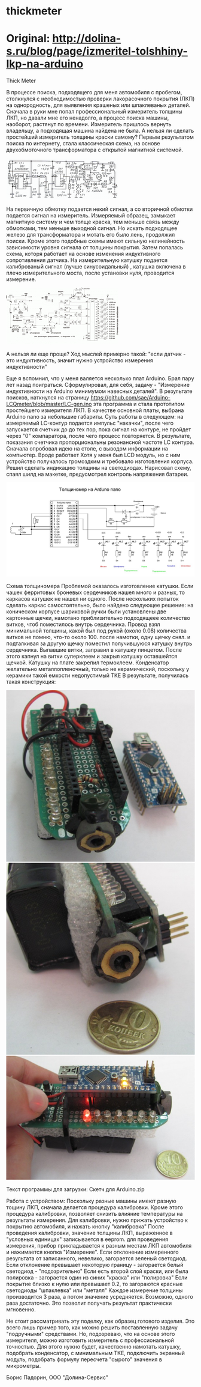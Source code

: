# thickmeter

# Original: http://dolina-s.ru/blog/page/izmeritel-tolshhiny-lkp-na-arduino

Thick Meter

В процессе поиска, подходящего для меня автомобиля с пробегом, столкнулся с необходимостью проверки лакорасочного покрытия (ЛКП) на однородность, для выявления крашеных или шпаклеваных деталей. Сначала в руки мне попал профессиональный измеритель толщины ЛКП, но давали мне его ненадолго, а процесс поиска машины, наоборот, растянут по времени. Измеритель пришлось вернуть владельцу, а подходящая машина найдена не была.
А нельзя ли сделать простейший измеритель толщины краски самому?
Первым результатом поиска по интернету, стала классическая схема, на основе двухобмоточного трансформатора с открытой магнитной системой.

<img src="https://github.com/ttodorov359/thickmeter/blob/master/docs/1.png" />

На первичную обмотку подается некий сигнал, а со вторичной обмотки подается сигнал на измеритель. Измеряемый образец, замыкает магнитную систему и чем толще краска, тем меньше связь между обмотками, тем меньше выходной сигнал. Но искать подходящее железо для трансформатора и мотать его было лень, продолжил поиски. Кроме этого подобные схемы имеют сильную нелинейность зависимости уровня сигнала от толщины покрытия.
Затем попалась схема, которя работает на основе изменения индуктивного сопротивления датчика. На измерительную катушку подается калиброваный сигнал (лучше синусоидальный) , катушка включена в плечо измерительного моста, после установки нуля, проводится измерение.


<img src="https://github.com/ttodorov359/thickmeter/blob/master/docs/2.gif" />

А нельзя ли еще проще? Ход мыслей примерно такой: "если датчик - это индуктивность, значит нужно устройство измерения индуктивности"

Еще я вспомнил, что у меня валяется несколько плат Arduino. Брал пару лет назад поиграться.
Сформулировал, для себя, задачу - "Измерение индуктивности на Arduino минимумом навесных деталей".
В результате поисков, наткнулся на страницу https://github.com/sae/Arduino-LCQmeter/blob/master/LC-gen.ino
эта программа и стала прототипом простейшего измерителя ЛКП.
В качестве основной платы, выбрана Arduino nano за небольшие габариты.
Суть работы в следующем: на измеряемый LC-контур подается импульс "накачки", после чего запускается счетчик до до тех пор, пока сигнал на контуре, не пройдет через "0" компаратора, после чего процесс повторяется.
В результате, показания счетчика пропорциональны резонансной частоте LC контура.
Сначала опробовал идею на столе, с выводом информации на компьютер. Вроде работает
Хотя у меня был LCD модуль, но с ним устройство получалось громоздким и требовало изготовления корпуса.
Решил сделать индикацию толщины на светодиодах.
Нарисовал схему, спаял шилд на макетке, предусмотрел контроль напряжения батареи.

<img src="https://github.com/ttodorov359/thickmeter/blob/master/docs/tolshhinomer_na_arduino_-nano.jpg" />

Схема толщиномера
Проблемой оказалось изготовление катушки. Если чашек ферритовых броневых сердечников нашел много и разных, то каркасов катушек не нашел ни одного. После нескольких попыток сделать каркас самостоятельно, было найдено следующее решение: на коническом корпусе шариковой ручки были установлены две картонные щечки, намотано приблизительно подходящеее количество витков, чтоб поместилось внутрь сердечника. Провод взял минимальной толщины, какой был под рукой (около 0.08) количества витков не помню, что-то около 100. после намотки, одну щечку снял. и подталкивая за другую щечку поместил получившуюся катушку внутрь сердечника. Выпавшие витки, заправил в катушку пинцетом. После этого капнул на витки суперклеем и закрыл катушку оставшейтся щечкой. Катушку на плате закрепил термоклеем.
Конденсатор желательно металлопленочный, только не керамический, поскольку у керамики такой емкости недопустимый ТКЕ
В результате, получилась такая конструкция:

<img src="https://github.com/ttodorov359/thickmeter/blob/master/docs/main.jpg" />
<img src="https://github.com/ttodorov359/thickmeter/blob/master/docs/sensor.jpg" />
<img src="https://github.com/ttodorov359/thickmeter/blob/master/docs/work.jpg" />



Текст программы для загрузки:  Скетч для Arduino.zip

Работа с устройством:
Поскольку разные машины имеют разную тощину ЛКП, сначала делается процедура калибровки. Кроме этого процедура калибровки, позволяет снизить влияние температуры на результаты измерения. Для калибровки, нужно прижать устройство к покрытию автомобиля, и нажать кнопку "калибровка"
После проведения калибровки, значение толщины ЛКП, выраженное в "условных единицах" записывается в eeprom.
для проведения измерения, прибор прикладывается к разным местам ЛКП автомобиля и нажимается кнопка "Измерение". Если отклонение измеренного результата от записанного, невелико, загорается зеленый светодиод.
Если отклонение превышает некоторую границу - загорается белый светодиод - "подозрительно"
Если есть второй слой краски, или была полировка - загорается один из синих "краска" или "полировка"
Если покрытие близко к нулю или превышает 0.2, то загораются красные светодиоды "шпаклевка" или "металл"
Каждое измерение толщины производится 3 раза, а потом значение усредняется. Возможно, одного раза достаточно. Это позволит получать результат практически мгновенно.

Не стоит рассматривать эту поделку, как образец готового изделия. Это всего лишь пример того, как можно решить поставленную задачу "подручными" средствами. Но, подозреваю, что на основе этого измерителя, можно изготовить измеритель с профессиональной точностью. Для этого нужно будет, качественно намотать катушку, подобрать конденсатор, с минимальным TKE, подключить экранный модуль, подобрать формулу пересчета "сырого" значения в микрометры.

Борис Падорин, ООО "Долина-Сервис"
